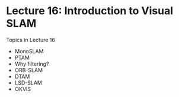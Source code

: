 # Lecture 16: Introduction to Visual SLAM


Topics in Lecture 16

 * MonoSLAM
 * PTAM
 * Why filtering?
 * ORB-SLAM
 * DTAM
 * LSD-SLAM
 * OKVIS
